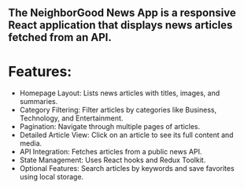 ## The NeighborGood News App is a responsive React application that displays news articles fetched from an API.

# Features:
- Homepage Layout: Lists news articles with titles, images, and summaries.
- Category Filtering: Filter articles by categories like Business, Technology, and Entertainment.
- Pagination: Navigate through multiple pages of articles.
- Detailed Article View: Click on an article to see its full content and media.
- API Integration: Fetches articles from a public news API.
- State Management: Uses React hooks and Redux Toolkit.
- Optional Features: Search articles by keywords and save favorites using local storage.

